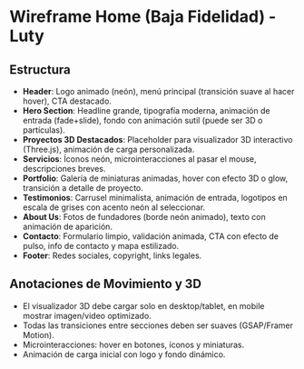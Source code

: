 # Wireframe Home (Baja Fidelidad) - Luty

## Estructura

- **Header**: Logo animado (neón), menú principal (transición suave al hacer hover), CTA destacado.
- **Hero Section**: Headline grande, tipografía moderna, animación de entrada (fade+slide), fondo con animación sutil (puede ser 3D o partículas).
- **Proyectos 3D Destacados**: Placeholder para visualizador 3D interactivo (Three.js), animación de carga personalizada.
- **Servicios**: Íconos neón, microinteracciones al pasar el mouse, descripciones breves.
- **Portfolio**: Galería de miniaturas animadas, hover con efecto 3D o glow, transición a detalle de proyecto.
- **Testimonios**: Carrusel minimalista, animación de entrada, logotipos en escala de grises con acento neón al seleccionar.
- **About Us**: Fotos de fundadores (borde neón animado), texto con animación de aparición.
- **Contacto**: Formulario limpio, validación animada, CTA con efecto de pulso, info de contacto y mapa estilizado.
- **Footer**: Redes sociales, copyright, links legales.

## Anotaciones de Movimiento y 3D
- El visualizador 3D debe cargar solo en desktop/tablet, en mobile mostrar imagen/video optimizado.
- Todas las transiciones entre secciones deben ser suaves (GSAP/Framer Motion).
- Microinteracciones: hover en botones, íconos y miniaturas.
- Animación de carga inicial con logo y fondo dinámico. 